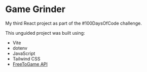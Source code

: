 # Game Grinder 

My third React project as part of the #100DaysOfCode challenge.

This unguided project was built using:

* Vite
* dotenv
* JavaScript
* Tailwind CSS
* [FreeToGame API](https://rapidapi.com/digiwalls/api/free-to-play-games-database)